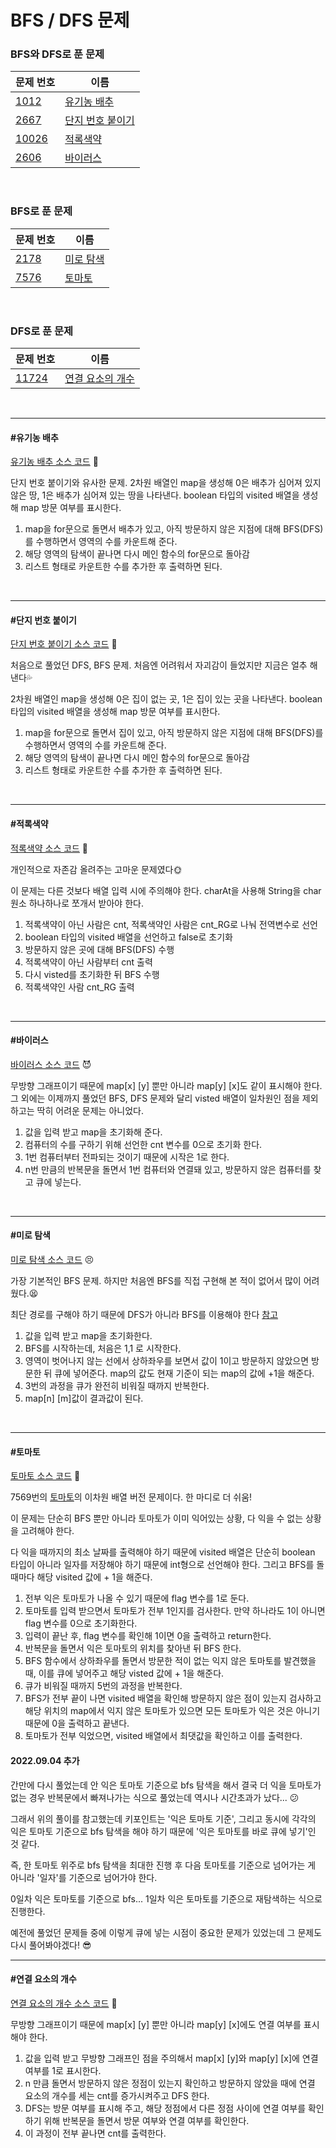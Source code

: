# BFS / DFS 문제

### BFS와 DFS로 푼 문제

| 문제 번호 | 이름                                  |
| --------- | ------------------------------------- |
| [1012](https://www.acmicpc.net/problem/1012)      | [유기농 배추](#유기농-배추)           |
| [2667](https://www.acmicpc.net/problem/2667)      | [단지 번호 붙이기](#단지-번호-붙이기) |
| [10026](https://www.acmicpc.net/problem/10026)     | [적록색약](#적록색약)                 |
| [2606](https://www.acmicpc.net/problem/2606)      | [바이러스](#바이러스)                 |

<br>

### BFS로 푼 문제

| 문제 번호 | 이름                    |
| --------- | ----------------------- |
| [2178](https://www.acmicpc.net/problem/2178)      | [미로 탐색](#미로-탐색) |
| [7576](https://www.acmicpc.net/problem/7576)      | [토마토](#토마토)       |

<br>

### DFS로 푼 문제

| 문제 번호 | 이름                                  |
| --------- | ------------------------------------- |
| [11724](https://www.acmicpc.net/problem/11724)     | [연결 요소의 개수](#연결-요소의-개수) |

<br>

<hr>

#### #유기농 배추

[유기농 배추 소스 코드](https://github.com/hjyeon-n/Algorithm_study/tree/master/BOJ/2020.07/Solution_1012 ) 🥬

단지 번호 붙이기와 유사한 문제.  2차원 배열인 map을 생성해 0은 배추가 심어져 있지 않은 땅, 1은 배추가 심어져 있는 땅을 나타낸다. boolean 타입의 visited 배열을 생성해 map 방문 여부를 표시한다. 

1. map을 for문으로 돌면서 배추가 있고, 아직 방문하지 않은 지점에 대해 BFS(DFS)를 수행하면서 영역의 수를 카운트해 준다. 
2. 해당 영역의 탐색이 끝나면 다시 메인 함수의 for문으로 돌아감
3.  리스트 형태로 카운트한 수를 추가한 후 출력하면 된다.

<br>

<hr>

#### #단지 번호 붙이기

[단지 번호 붙이기 소스 코드](https://github.com/hjyeon-n/Algorithm_study/tree/master/BOJ/2020.07/Solution_2667  ) 🏡

처음으로 풀었던 DFS, BFS 문제. 처음엔 어려워서 자괴감이 들었지만 지금은 얼추 해낸다💦

2차원 배열인 map을 생성해 0은 집이 없는 곳, 1은 집이 있는 곳을 나타낸다. boolean 타입의 visited 배열을 생성해 map 방문 여부를 표시한다. 

1. map을 for문으로 돌면서 집이 있고, 아직 방문하지 않은 지점에 대해 BFS(DFS)를 수행하면서 영역의 수를 카운트해 준다. 
2. 해당 영역의 탐색이 끝나면 다시 메인 함수의 for문으로 돌아감
3.  리스트 형태로 카운트한 수를 추가한 후 출력하면 된다.

<br>

<hr>

#### #적록색약

[적록색약 소스 코드](https://github.com/hjyeon-n/Algorithm_study/tree/master/BOJ/2020.07/Solution_10026   ) 👀

개인적으로 자존감 올려주는 고마운 문제였다🌞

이 문제는 다른 것보다 배열 입력 시에 주의해야 한다. charAt을 사용해 String을 char 원소 하나하나로 쪼개서 받아야 한다.

1. 적록색약이 아닌 사람은 cnt, 적록색약인 사람은 cnt_RG로 나눠 전역변수로 선언
2. boolean 타입의 visited 배열을 선언하고 false로 초기화
3. 방문하지 않은 곳에 대해 BFS(DFS) 수행
4. 적록색약이 아닌 사람부터 cnt 출력
5. 다시 visted를 초기화한 뒤 BFS 수행
6. 적록색약인 사람 cnt_RG 출력

<br>

<hr>

#### #바이러스

[바이러스 소스 코드](https://github.com/hjyeon-n/Algorithm_study/tree/master/BOJ/2020.07/Solution_2606) 😈

무방향 그래프이기 때문에 map[x] [y] 뿐만 아니라 map[y] [x]도 같이 표시해야 한다. 그 외에는 이제까지 풀었던 BFS, DFS 문제와 달리 visted 배열이 일차원인 점을 제외하고는 딱히 어려운 문제는 아니었다.

1. 값을 입력 받고 map을 초기화해 준다.
2. 컴퓨터의 수를 구하기 위해 선언한 cnt 변수를 0으로 초기화 한다.
3. 1번 컴퓨터부터 전파되는 것이기 때문에 시작은 1로 한다.
4. n번 만큼의 반복문을 돌면서 1번 컴퓨터와 연결돼 있고, 방문하지 않은 컴퓨터를 찾고 큐에 넣는다.

<br>

<hr>

#### #미로 탐색

[미로 탐색 소스 코드](https://github.com/hjyeon-n/Algorithm_study/blob/master/BOJ/2020.07/Solution_2178.java) 😣

가장 기본적인 BFS 문제. 하지만 처음엔 BFS를 직접 구현해 본 적이 없어서 많이 어려웠다.😫

최단 경로를 구해야 하기 때문에 DFS가 아니라 BFS를 이용해야 한다 [참고]([https://velog.io/@skyepodium/BFS%EB%8A%94-%EB%82%AF%EC%84%A4%EC%96%B4%EC%84%9C](https://velog.io/@skyepodium/BFS는-낯설어서))

1. 값을 입력 받고 map을 초기화한다.
2. BFS를 시작하는데, 처음은 1,1 로 시작한다.
3. 영역이 벗어나지 않는 선에서 상하좌우를 보면서 값이 1이고 방문하지 않았으면 방문한 뒤 큐에 넣어준다. map의 값도 현재 기준이 되는 map의 값에 +1을 해준다.
4. 3번의 과정을 큐가 완전히 비워질 때까지 반복한다.
5. map[n] [m]값이 결과값이 된다.

<br>

<hr>

#### #토마토

[토마토 소스 코드](https://github.com/hjyeon-n/Algorithm_study/blob/master/BOJ/2020.07/Solution_7576.java) 🍅

7569번의 [토마토](https://github.com/hjyeon-n/Algorithm_study/blob/master/BOJ/2020.08/Solution_7569.java)의 이차원 배열 버전 문제이다. 한 마디로 더 쉬움!

이 문제는 단순히 BFS 뿐만 아니라 토마토가 이미 익어있는 상황, 다 익을 수 없는 상황을 고려해야 한다.

다 익을 때까지의 최소 날짜를 출력해야 하기 때문에 visited 배열은 단순히 boolean 타입이 아니라 일자를 저장해야 하기 때문에 int형으로 선언해야 한다. 그리고 BFS를 돌 때마다 해당 visited 값에 + 1을 해준다.

1. 전부 익은 토마토가 나올 수 있기 때문에 flag 변수를 1로 둔다.
2. 토마토를 입력 받으면서 토마토가 전부 1인지를 검사한다. 만약 하나라도 1이 아니면 flag 변수를 0으로 초기화한다.
3. 입력이 끝난 후, flag 변수를 확인해 1이면 0을 출력하고 return한다.
4. 반복문을 돌면서 익은 토마토의 위치를 찾아낸 뒤 BFS 한다.
5. BFS 함수에서 상하좌우를 돌면서 방문한 적이 없는 익지 않은 토마토를 발견했을 때, 이를 큐에 넣어주고 해당 visted 값에 + 1을 해준다.
6. 큐가 비워질 때까지 5번의 과정을 반복한다.
7. BFS가 전부 끝이 나면 visited 배열을 확인해 방문하지 않은 점이 있는지 검사하고 해당 위치의 map에서 익지 않은 토마토가 있으면 모든 토마토가 익은 것은 아니기 때문에 0을 출력하고 끝낸다.
8. 토마토가 전부 익었으면, visited 배열에서 최댓값을 확인하고 이를 출력한다.

#### 2022.09.04 추가
간만에 다시 풀었는데 안 익은 토마토 기준으로 bfs 탐색을 해서 결국 더 익을 토마토가 없는 경우 반복문에서 빠져나가는 식으로 풀었는데 역시나 시간초과가 났다... 😕 

그래서 위의 풀이를 참고했는데 키포인트는 '익은 토마토 기준', 그리고 동시에 각각의 익은 토마토 기준으로 bfs 탐색을 해야 하기 때문에 '익은 토마토를 바로 큐에 넣기'인 것 같다.

즉, 한 토마토 위주로 bfs 탐색을 최대한 진행 후 다음 토마토를 기준으로 넘어가는 게 아니라 '일자'를 기준으로 넘어가야 한다.

0일차 익은 토마토를 기준으로 bfs... 1일차 익은 토마토를 기준으로 재탐색하는 식으로 진행한다. 

예전에 풀었던 문제들 중에 이렇게 큐에 넣는 시점이 중요한 문제가 있었는데 그 문제도 다시 풀어봐야겠다! 😎
<br>

<hr>

#### #연결 요소의 개수

[연결 요소의 개수 소스 코드](https://github.com/hjyeon-n/Algorithm_study/blob/master/BOJ/2020.07/Solution_11724.java) 👣

무방향 그래프이기 때문에 map[x] [y] 뿐만 아니라 map[y] [x]에도 연결 여부를 표시해야 한다.

1. 값을 입력 받고 무방향 그래프인 점을 주의해서 map[x] [y]와 map[y] [x]에 연결 여부를 1로 표시한다.
2. n 만큼 돌면서 방문하지 않은 정점이 있는지 확인하고 방문하지 않았을 때에 연결 요소의 개수를 세는 cnt를 증가시켜주고 DFS 한다.
3. DFS는 방문 여부를 표시해 주고, 해당 정점에서 다른 정점 사이에 연결 여부를 확인하기 위해 반복문을 돌면서 방문 여부와 연결 여부를 확인한다.
4. 이 과정이 전부 끝나면 cnt를 출력한다.
